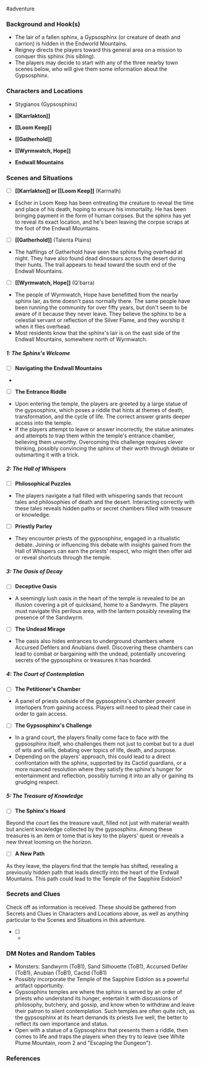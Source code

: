  #adventure 

### Background and Hook(s)

* The lair of a fallen sphinx, a Gypsosphinx (or creature of death and carrion) is hidden in the Endworld Mountains.
* Reigney directs the players toward this general area on a mission to conquer this sphinx (his sibling).
* The players may decide to start with any of the three nearby town scenes below, who will give them some information about the Gypsosphinx.

### Characters and Locations

* Stygianos (Gypsosphinx)

* **[[Karrlakton]]**
* **[[Loom Keep]]**
* **[[Gatherhold]]**
* **[[Wyrmwatch, Hope]]**
* **Endwall Mountains**

### Scenes and Situations

 - [ ]  **[[Karrlakton]] or [[Loom Keep]]** (Karrnath)

* Escher in Loom Keep has been entreating the creature to reveal the time and place of his death, hoping to ensure his immortality. He has been bringing payment in the form of human corpses. But the sphinx has yet to reveal its exact location, and he's been leaving the corpse scraps at the foot of the Endwall Mountains.

 - [ ]  **[[Gatherhold]]** (Talenta Plains)

* The halflings of Gatherhold have seen the sphinx flying overhead at night. They have also found dead dinosaurs across the desert during their hunts. The trail appears to head toward the south end of the Endwall Mountains.

 - [ ]  **[[Wyrmwatch, Hope]]** (Q'barra)

* The people of Wyrmwatch, Hope have benefitted from the nearby sphinx lair, as time doesn't pass normally there. The same people have been running the community for over fifty years, but don't seem to be aware of it because they never leave. They believe the sphinx to be a celestial servant or reflection of the Silver Flame, and they worship it when it flies overhead.
* Most residents know that the sphinx's lair is on the east side of the Endwall Mountains, somewhere north of Wyrmwatch.

##### 1: The Sphinx's Welcome

 - [ ]  **Navigating the Endwall Mountains**

* 

 - [ ]  **The Entrance Riddle**

* Upon entering the temple, the players are greeted by a large statue of the gypsosphinx, which poses a riddle that hints at themes of death, transformation, and the cycle of life. The correct answer grants deeper access into the temple.
* If the players attempt to leave or answer incorrectly, the statue animates and attempts to trap them within the temple's entrance chamber, believing them unworthy. Overcoming this challenge requires clever thinking, possibly convincing the sphinx of their worth through debate or outsmarting it with a trick.

##### 2: The Hall of Whispers

 - [ ]  **Philosophical Puzzles**

* The players navigate a hall filled with whispering sands that recount tales and philosophies of death and the desert. Interacting correctly with these tales reveals hidden paths or secret chambers filled with treasure or knowledge.

 - [ ]  **Priestly Parley**

* They encounter priests of the gypsosphinx, engaged in a ritualistic debate. Joining or influencing this debate with insights gained from the Hall of Whispers can earn the priests' respect, who might then offer aid or reveal shortcuts through the temple.

##### 3: The Oasis of Decay

 - [ ]  **Deceptive Oasis**

* A seemingly lush oasis in the heart of the temple is revealed to be an illusion covering a pit of quicksand, home to a Sandwyrm. The players must navigate this perilous area, with the lantern possibly revealing the presence of the Sandwyrm.

 - [ ]  **The Undead Mirage**

* The oasis also hides entrances to underground chambers where Accursed Defilers and Anubians dwell. Discovering these chambers can lead to combat or bargaining with the undead, potentially uncovering secrets of the gypsosphinx or treasures it has hoarded.

##### 4: The Court of Contemplation

 - [ ]  **The Petitioner's Chamber**

* A panel of priests outside of the gypsosphinx's chamber prevent interlopers from gaining access. Players will need to plead their case in order to gain access.

 - [ ]  **The Gypsosphinx's Challenge**

* In a grand court, the players finally come face to face with the gypsosphinx itself, who challenges them not just to combat but to a duel of wits and wills, debating over topics of life, death, and purpose.
* Depending on the players' approach, this could lead to a direct confrontation with the sphinx, supported by its Cactid guardians, or a more nuanced resolution where they satisfy the sphinx's hunger for entertainment and reflection, possibly turning it into an ally or gaining its grudging respect.

##### 5: The Treasure of Knowledge

 - [ ]  **The Sphinx's Hoard**

Beyond the court lies the treasure vault, filled not just with material wealth but ancient knowledge collected by the gypsosphinx. Among these treasures is an item or tome that is key to the players' quest or reveals a new threat looming on the horizon.

 - [ ]  **A New Path**

As they leave, the players find that the temple has shifted, revealing a previously hidden path that leads directly into the heart of the Endwall Mountains. This path could lead to the Temple of the Sapphire Eidolon?

### Secrets and Clues
Check off as information is received. These should be gathered from Secrets and Clues in Characters and Locations above, as well as anything particular to the Scenes and Situations in this adventure.

 - [ ] -

### DM Notes and Random Tables

* Monsters: Sandwyrm (ToB1), Sand Silhouette (ToB1), Accursed Defiler (ToB1), Anubian (ToB1), Cactid (ToB1)
* Possibly incorporate the Temple of the Sapphire Eidolon as a powerful artifact opportunity.
* Gypsosphinx temples are where the sphinx is served by an order of priests who understand its hunger, entertain it with discussions of philosophy, butchery, and gossip, and know when to withdraw and leave their patron to silent contemplation. Such temples are often quite rich, as the gypsosphinx at its heart demands its priests live well, the better to reflect its own importance and status.
* Open with a statue of a Gypsosphinx that presents them a riddle, then comes to life and traps the players when they try to leave (see White Plume Mountain, room 2 and "Escaping the Dungeon").

### References

